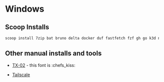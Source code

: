 # Windows

## Scoop Installs

```powershell
scoop install 7zip bat bruno delta docker duf fastfetch fzf gh go k3d nodejs opentofu powertoys rancher-desktop ripgrep starship vhs vim windirstat
```

## Other manual installs and tools

- [TX-02](https://usgraphics.com/products/berkeley-mono/) - this font is :chefs_kiss:

- [Tailscale](https://pkgs.tailscale.com/stable/#windows)
